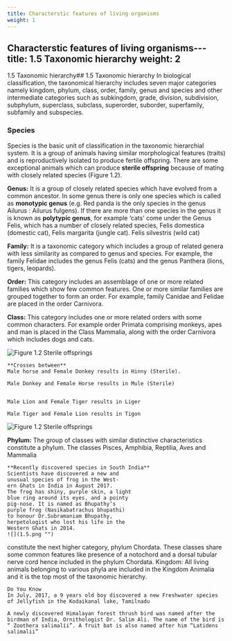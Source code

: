 ```yaml
---
title: Characterstic features of living organisms
weight: 1
---
```


Characterstic features of living organisms---
title: 1.5 Taxonomic hierarchy
weight: 2
---

1.5 Taxonomic hierarchy## 1.5 Taxonomic hierarchy
In biological classification, the taxonomical hierarchy includes seven major categories namely kingdom, phylum, class, order, family, genus and species and other intermediate categories such as subkingdom, grade, division, subdivision, subphylum, superclass, subclass, superorder, suborder, superfamily, subfamily and subspecies. 

### Species 

Species is the basic unit of classification in the taxonomic hierarchial system. It is a group of animals having similar morphological features (traits) and is reproductively isolated to produce fertile offspring. There are some exceptional animals which can produce **sterile offspring** because of mating with closely related species (Figure 1.2). 

**Genus:** It is a group of closely related species which have evolved from a common ancestor. In some genus there is only one species which is called as **monotypic genus** (e.g. Red panda is the only species in the genus Ailurus : Ailurus fulgens). If there are more than one species in the genus it is known as **polytypic genus**, for example ‘cats’ come under the Genus Felis, which has a number of closely related species, Felis domestica (domestic cat), Felis margarita (jungle cat). Felis silvestris (wild cat) 

**Family:** It is a taxonomic category which includes a group of related genera with less similarity as compared to genus and species. For example, the family Felidae includes the genus Felis (cats) and the genus Panthera (lions, tigers, leopards). 

**Order:** This category includes an assemblage of one or more related families which show few common features. One or more similar families are grouped together to form an order. For example, family Canidae and Felidae are placed in the order Carnivora. 

**Class:** This category includes one or more related orders with some common characters. For example order Primata comprising monkeys, apes and man is placed in the Class Mammalia, along with the order Carnivora which includes dogs and cats.

![Figure 1.2 Sterile offsprings](1.3.png "")

```
**Crosses between**
Male horse and Female Donkey results in Hinny (Sterile).

Male Donkey and Female Horse results in Mule (Sterile)


Male Lion and Female Tiger results in Liger

Male Tiger and Female Lion results in Tigon
```
![Figure 1.2 Sterile offsprings](1.4.png "")

**Phylum:** The group of classes with
similar
distinctive
characteristics
constitute a phylum. The classes Pisces,
Amphibia, Reptilia, Aves and Mammalia

```
**Recently discovered species in South India**
Scientists have discovered a new and
unusual species of frog in the West-
ern Ghats in India in August 2017.
The frog has shiny, purple skin, a light
blue ring around its eyes, and a pointy
pig-nose. It is named as Bhupathy’s
purple frog (Nasikabatrachus bhupathi)
to honour Dr.Subramaniam Bhupathy,
herpetologist who lost his life in the
­Western Ghats in 2014.
![](1.5.png "")
```

constitute the next higher category, phylum Chordata. These classes share some common features like presence of a notochord and a dorsal tubular nerve cord hence included in the phylum Chordata. Kingdom: All living animals belonging to various phyla are included in the Kingdom Animalia and it is the top most of the taxonomic hierarchy.

```
Do You Know
In July, 2017, a 9 years old boy discovered a new Freshwater species of Jellyfish in the Kodaikanal lake, ­Tamilnadu
```
```
A newly discovered Himalayan forest thrush bird was named after the birdman of India, Ornithologist Dr. Salim Ali. The name of the bird is “ Zoothera salimalii”. A fruit bat is also named after him “Latidens salimalii”
``` 

